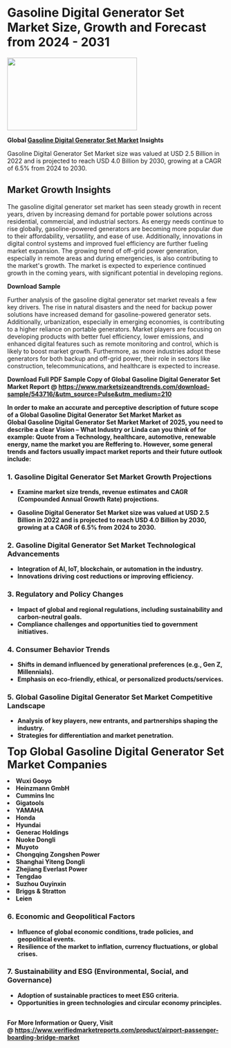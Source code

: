 <H1>Gasoline Digital Generator Set Market Size, Growth and Forecast from 2024 - 2031</H1><img class="aligncenter size-medium wp-image-584254" src="https://thirdeyenews.in/wp-content/uploads/2024/09/Global-Market-Research-300x168.jpeg" alt="" width="300" height="168" /><p><strong>Global&nbsp;<a href="https://www.marketsizeandtrends.com/download-sample/543716/&amp;utm_source=Pulse&amp;utm_medium=210">Gasoline Digital Generator Set Market</a> Insights</strong></p><p>Gasoline Digital Generator Set Market size was valued at USD 2.5 Billion in 2022 and is projected to reach USD 4.0 Billion by 2030, growing at a CAGR of 6.5% from 2024 to 2030.</p><p><h2>Market Growth Insights</h2> <p>The gasoline digital generator set market has seen steady growth in recent years, driven by increasing demand for portable power solutions across residential, commercial, and industrial sectors. As energy needs continue to rise globally, gasoline-powered generators are becoming more popular due to their affordability, versatility, and ease of use. Additionally, innovations in digital control systems and improved fuel efficiency are further fueling market expansion. The growing trend of off-grid power generation, especially in remote areas and during emergencies, is also contributing to the market's growth. The market is expected to experience continued growth in the coming years, with significant potential in developing regions.</p> <p><strong>Download Sample</strong></p> <p>Further analysis of the gasoline digital generator set market reveals a few key drivers. The rise in natural disasters and the need for backup power solutions have increased demand for gasoline-powered generator sets. Additionally, urbanization, especially in emerging economies, is contributing to a higher reliance on portable generators. Market players are focusing on developing products with better fuel efficiency, lower emissions, and enhanced digital features such as remote monitoring and control, which is likely to boost market growth. Furthermore, as more industries adopt these generators for both backup and off-grid power, their role in sectors like construction, telecommunications, and healthcare is expected to increase.</p> <p><strong></p><p><span class=""><strong>Download Full PDF Sample Copy of Global Gasoline Digital Generator Set Market Report</strong> @ <a href="https://www.marketsizeandtrends.com/download-sample/543716/&amp;utm_source=Pulse&amp;utm_medium=210" target="_blank">https://www.marketsizeandtrends.com/download-sample/543716/&amp;utm_source=Pulse&amp;utm_medium=210</a></span></p><p>In order to make an accurate and perceptive description of future scope of a Global&nbsp;Gasoline Digital Generator Set Market Market as Global&nbsp;Gasoline Digital Generator Set Market Market of 2025, you need to describe a clear Vision &ndash; What Industry or Linda can you think of for example: Quote from a Technology, healthcare, automotive, renewable energy, name the market you are Reffering to. However, some general trends and factors usually impact market reports and their future outlook include:</p><h3>1.&nbsp;<strong>Gasoline Digital Generator Set Market Growth Projections</strong></h3><ul><li>Examine market size trends, revenue estimates and CAGR (Compounded Annual Growth Rate) projections.</li><li><p>Gasoline Digital Generator Set Market size was valued at USD 2.5 Billion in 2022 and is projected to reach USD 4.0 Billion by 2030, growing at a CAGR of 6.5% from 2024 to 2030.</p></li></ul><h3>2.&nbsp;<strong>Gasoline Digital Generator Set Market Technological Advancements</strong></h3><ul><li>Integration of AI, IoT, blockchain, or automation in the industry.</li><li>Innovations driving cost reductions or improving efficiency.</li></ul><h3>3.&nbsp;<strong>Regulatory and Policy Changes</strong></h3><ul><li>Impact of global and regional regulations, including sustainability and carbon-neutral goals.</li><li>Compliance challenges and opportunities tied to government initiatives.</li></ul><h3>4.&nbsp;<strong>Consumer Behavior Trends</strong></h3><ul><li>Shifts in demand influenced by generational preferences (e.g., Gen Z, Millennials).</li><li>Emphasis on eco-friendly, ethical, or personalized products/services.</li></ul><h3>5.&nbsp;<strong>Global Gasoline Digital Generator Set Market Competitive Landscape</strong></h3><ul><li>Analysis of key players, new entrants, and partnerships shaping the industry.</li><li>Strategies for differentiation and market penetration.</li></ul><p data-pm-slice="1 1 []"><span style="color: inherit; font-family: inherit; font-size: 25px;">Top Global Gasoline Digital Generator Set Market Companies</span></p><div class="" data-test-id=""><p><li>Wuxi Gooyo</li><li> Heinzmann GmbH</li><li> Cummins Inc</li><li> Gigatools</li><li> YAMAHA</li><li> Honda</li><li> Hyundai</li><li> Generac Holdings</li><li> Nuoke Dongli</li><li> Muyoto</li><li> Chongqing Zongshen Power</li><li> Shanghai Yiteng Dongli</li><li> Zhejiang Everlast Power</li><li> Tengdao</li><li> Suzhou Ouyinxin</li><li> Briggs & Stratton</li><li> Leien</li></p></div><h3>6.&nbsp;<strong>Economic and Geopolitical Factors</strong></h3><ul><li>Influence of global economic conditions, trade policies, and geopolitical events.</li><li>Resilience of the market to inflation, currency fluctuations, or global crises.</li></ul><h3>7.&nbsp;<strong>Sustainability and ESG (Environmental, Social, and Governance)</strong></h3><ul><li>Adoption of sustainable practices to meet ESG criteria.</li><li>Opportunities in green technologies and circular economy principles.</li></ul><h2><strong style="font-size: 14px;">For More Information or Query, Visit @&nbsp;</strong><a style="background-color: #ffffff; font-size: 14px;" href="https://www.marketsizeandtrends.com/report/gasoline-digital-generator-set-market/" target="_blank">https://www.verifiedmarketreports.com/product/airport-passenger-boarding-bridge-market</a></h2>
